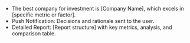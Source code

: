 - The best company for investment is [Company Name], which excels in [specific metric or factor].
- Push Notification: Decisions and rationale sent to the user.
- Detailed Report: [Report structure] with key metrics, analysis, and comparison table.